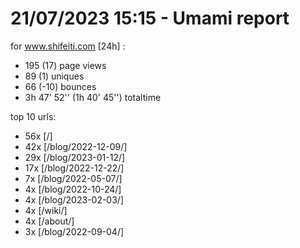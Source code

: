 # 21/07/2023 15:15 - Umami report
for www.shifeiti.com [24h] :

 - 195 (17) page views
 - 89 (1) uniques
 - 66 (-10) bounces
 - 3h 47' 52'' (1h 40' 45'') totaltime


top 10 urls:
 - 56x [/]
 - 42x [/blog/2022-12-09/]
 - 29x [/blog/2023-01-12/]
 - 17x [/blog/2022-12-22/]
 - 7x [/blog/2022-05-07/]
 - 4x [/blog/2022-10-24/]
 - 4x [/blog/2023-02-03/]
 - 4x [/wiki/]
 - 4x [/about/]
 - 3x [/blog/2022-09-04/]


